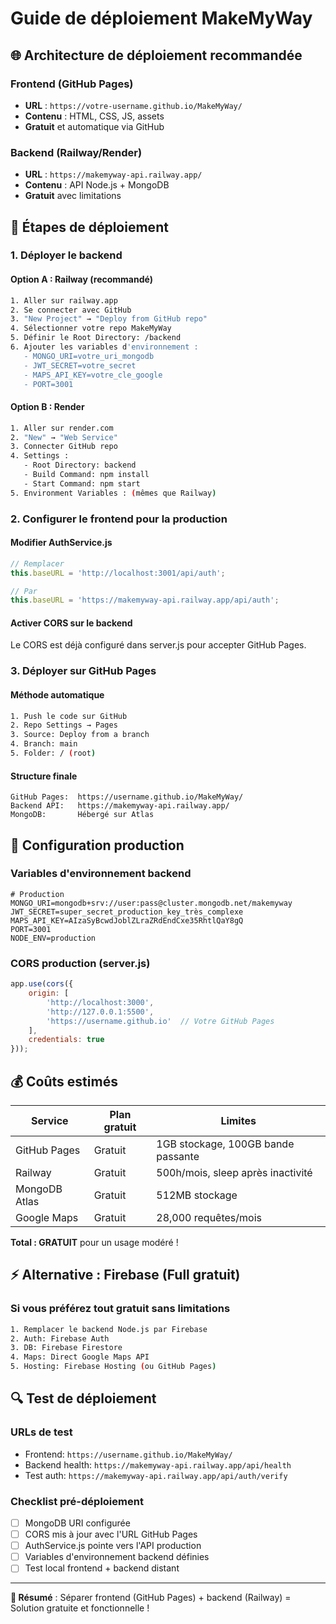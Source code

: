 # Guide de déploiement MakeMyWay

## 🌐 Architecture de déploiement recommandée

### Frontend (GitHub Pages)
- **URL** : `https://votre-username.github.io/MakeMyWay/`
- **Contenu** : HTML, CSS, JS, assets
- **Gratuit** et automatique via GitHub

### Backend (Railway/Render)
- **URL** : `https://makemyway-api.railway.app/`
- **Contenu** : API Node.js + MongoDB
- **Gratuit** avec limitations

## 🚀 Étapes de déploiement

### 1. Déployer le backend

#### Option A : Railway (recommandé)
```bash
1. Aller sur railway.app
2. Se connecter avec GitHub
3. "New Project" → "Deploy from GitHub repo"
4. Sélectionner votre repo MakeMyWay
5. Définir le Root Directory: /backend
6. Ajouter les variables d'environnement :
   - MONGO_URI=votre_uri_mongodb
   - JWT_SECRET=votre_secret
   - MAPS_API_KEY=votre_cle_google
   - PORT=3001
```

#### Option B : Render
```bash
1. Aller sur render.com
2. "New" → "Web Service"
3. Connecter GitHub repo
4. Settings :
   - Root Directory: backend
   - Build Command: npm install
   - Start Command: npm start
5. Environment Variables : (mêmes que Railway)
```

### 2. Configurer le frontend pour la production

#### Modifier AuthService.js
```javascript
// Remplacer
this.baseURL = 'http://localhost:3001/api/auth';

// Par
this.baseURL = 'https://makemyway-api.railway.app/api/auth';
```

#### Activer CORS sur le backend
Le CORS est déjà configuré dans server.js pour accepter GitHub Pages.

### 3. Déployer sur GitHub Pages

#### Méthode automatique
```bash
1. Push le code sur GitHub
2. Repo Settings → Pages
3. Source: Deploy from a branch
4. Branch: main
5. Folder: / (root)
```

#### Structure finale
```
GitHub Pages:  https://username.github.io/MakeMyWay/
Backend API:   https://makemyway-api.railway.app/
MongoDB:       Hébergé sur Atlas
```

## 🔧 Configuration production

### Variables d'environnement backend
```env
# Production
MONGO_URI=mongodb+srv://user:pass@cluster.mongodb.net/makemyway
JWT_SECRET=super_secret_production_key_très_complexe
MAPS_API_KEY=AIzaSyBcwdJoblZLraZRdEndCxe35RhtlQaY8gQ
PORT=3001
NODE_ENV=production
```

### CORS production (server.js)
```javascript
app.use(cors({
    origin: [
        'http://localhost:3000',
        'http://127.0.0.1:5500',
        'https://username.github.io'  // Votre GitHub Pages
    ],
    credentials: true
}));
```

## 💰 Coûts estimés

| Service | Plan gratuit | Limites |
|---------|--------------|---------|
| GitHub Pages | Gratuit | 1GB stockage, 100GB bande passante |
| Railway | Gratuit | 500h/mois, sleep après inactivité |
| MongoDB Atlas | Gratuit | 512MB stockage |
| Google Maps | Gratuit | 28,000 requêtes/mois |

**Total : GRATUIT** pour un usage modéré !

## ⚡ Alternative : Firebase (Full gratuit)

### Si vous préférez tout gratuit sans limitations
```bash
1. Remplacer le backend Node.js par Firebase
2. Auth: Firebase Auth
3. DB: Firebase Firestore
4. Maps: Direct Google Maps API
5. Hosting: Firebase Hosting (ou GitHub Pages)
```

## 🔍 Test de déploiement

### URLs de test
- Frontend: `https://username.github.io/MakeMyWay/`
- Backend health: `https://makemyway-api.railway.app/api/health`
- Test auth: `https://makemyway-api.railway.app/api/auth/verify`

### Checklist pré-déploiement
- [ ] MongoDB URI configurée
- [ ] CORS mis à jour avec l'URL GitHub Pages
- [ ] AuthService.js pointe vers l'API production
- [ ] Variables d'environnement backend définies
- [ ] Test local frontend + backend distant

---

**🎯 Résumé** : Séparer frontend (GitHub Pages) + backend (Railway) = Solution gratuite et fonctionnelle !